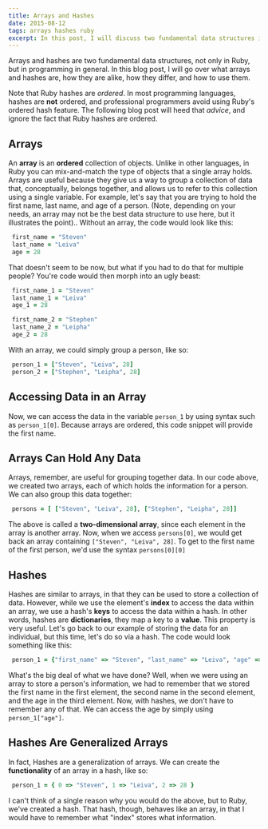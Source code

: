 ```yaml
---
title: Arrays and Hashes
date: 2015-08-12
tags: arrays hashes ruby
excerpt: In this post, I will discuss two fundamental data structures in Ruby - arrays and hashes.
---
```

Arrays and hashes are two fundamental data structures, not only in Ruby, but in
programming in general. In this blog post, I will go over what arrays and hashes
are, how they are alike, how they differ, and how to use them.

Note that Ruby hashes are *ordered*. In most programming languages, hashes are
**not** ordered, and professional programmers avoid using Ruby's ordered hash
feature. The following blog post will heed that *advice*, and ignore the fact
that Ruby hashes are ordered.

## Arrays

An **array** is an **ordered** collection of objects. Unlike in other languages,
in Ruby you can mix-and-match the type of objects that a single array holds.
Arrays are useful because they give us a way to group a collection of data that,
conceptually, belongs together, and allows us to refer to this collection using
a single variable. For example, let's say that you are trying to hold the first
name, last name, and age of a person. (Note, depending on your needs, an array
may not be the best data structure to use here, but it illustrates the point)..
Without an array, the code would look like this:

~~~ruby
 first_name = "Steven"
 last_name = "Leiva"
 age = 28
~~~

That doesn't seem to be now, but what if you had to do that for multiple people?
You're code would then morph into an ugly beast:

~~~ruby
 first_name_1 = "Steven"
 last_name_1 = "Leiva"
 age_1 = 28

 first_name_2 = "Stephen"
 last_name_2 = "Leipha"
 age_2 = 28
~~~

With an array, we could simply group a person, like so:

~~~ruby
 person_1 = ["Steven", "Leiva", 28]
 person_2 = ["Stephen", "Leipha", 28]
~~~

## Accessing Data in an Array

Now, we can access the data in the variable `person_1` by using syntax such as
`person_1[0]`. Because arrays are ordered, this code snippet will provide the
first name.

## Arrays Can Hold Any Data

Arrays, remember, are useful for grouping together data. In our code
above, we created two arrays, each of which holds the information for a
person. We can also group this data together:

~~~ruby
 persons = [ ["Steven", "Leiva", 28], ["Stephen", "Leipha", 28]]
~~~

The above is called a **two-dimensional array**, since each element in the array
is another array.  Now, when we access `persons[0]`, we would get back an array
containing `["Steven", "Leiva", 28]`. To get to the first name of the first
person, we'd use the syntax `persons[0][0]`

## Hashes

Hashes are similar to arrays, in that they can be used to store a collection of
data. However, while we use the element's **index** to access the data within an
array, we use a hash's **keys** to access the data within a hash. In other
words, hashes are **dictionaries**, they map a key to a **value**. This property
is very useful. Let's go back to our example of storing the data for an
individual, but this time, let's do so via a hash. The code would look something
like this:

~~~ruby
 person_1 = {"first_name" => "Steven", "last_name" => "Leiva", "age" => 28}
~~~

What's the big deal of what we have done? Well, when we were using an array to
store a person's information, we had to remember that we stored the first name
in the first element, the second name in the second element, and the age in the
third element. Now, with hashes, we don't have to remember any of that. We can
access the age by simply using `person_1["age"]`.

## Hashes Are Generalized Arrays

In fact, Hashes are a generalization of arrays. We can create the
**functionality** of an array in a hash, like so:

~~~ruby
 person_1 = { 0 => "Steven", 1 => "Leiva", 2 => 28 }
~~~

I can't think of a single reason why you would do the above, but to Ruby, we've
created a hash. That hash, though, behaves like an array, in that I would have
to remember what "index" stores what information.
